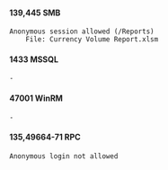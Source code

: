 #### 139,445 SMB
	Anonymous session allowed (/Reports)
		File: Currency Volume Report.xlsm

#### 1433 MSSQL
	-

#### 47001 WinRM
	-

#### 135,49664-71 RPC
	Anonymous login not allowed